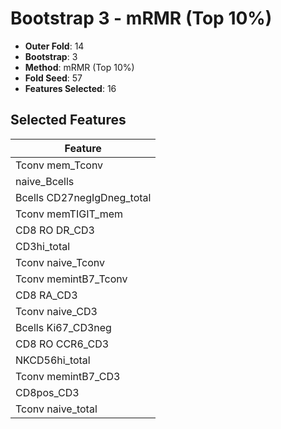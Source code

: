 # Bootstrap 3 - mRMR (Top 10%)

- **Outer Fold**: 14
- **Bootstrap**: 3
- **Method**: mRMR (Top 10%)
- **Fold Seed**: 57
- **Features Selected**: 16

## Selected Features

| Feature |
|---------|
| Tconv mem_Tconv |
| naive_Bcells |
| Bcells CD27negIgDneg_total |
| Tconv memTIGIT_mem |
| CD8 RO DR_CD3 |
| CD3hi_total |
| Tconv naive_Tconv |
| Tconv memintB7_Tconv |
| CD8 RA_CD3 |
| Tconv naive_CD3 |
| Bcells Ki67_CD3neg |
| CD8 RO CCR6_CD3 |
| NKCD56hi_total |
| Tconv memintB7_CD3 |
| CD8pos_CD3 |
| Tconv naive_total |
